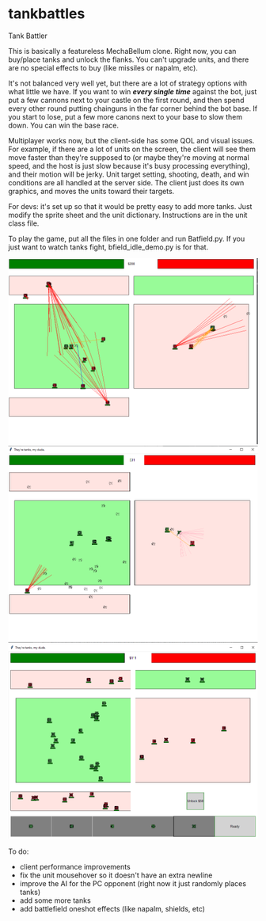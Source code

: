 # tankbattles
Tank Battler

This is basically a featureless MechaBellum clone. Right now, you can buy/place tanks and unlock the flanks. You can't upgrade units, and there are no special effects to buy (like missiles or napalm, etc).

It's not balanced very well yet, but there are a lot of strategy options with what little we have. If you want to win ***every single time*** against the bot, just put a few cannons next to your castle on the first round, and then spend every other round putting chainguns in the far corner behind the bot base. If you start to lose, put a few more canons next to your base to slow them down. You can win the base race.

Multiplayer works now, but the client-side has some QOL and visual issues. For example, if there are a lot of units on the screen, the client will see them move faster than they're supposed to (or maybe they're moving at normal speed, and the host is just slow because it's busy processing everything), and their motion will be jerky. Unit target setting, shooting, death, and win conditions are all handled at the server side. The client just does its own graphics, and moves the units toward their targets.

For devs: it's set up so that it would be pretty easy to add more tanks. Just modify the sprite sheet and the unit dictionary. Instructions are in the unit class file.

To play the game, put all the files in one folder and run Batfield.py. If you just want to watch tanks fight, bfield_idle_demo.py is for that.

![image info](screenshots/Screenshot1.png)
![image info](screenshots/Screenshot2.png)
![image info](screenshots/Screenshot3.png)

To do:
- client performance improvements
- fix the unit mousehover so it doesn't have an extra newline
- improve the AI for the PC opponent (right now it just randomly places tanks)
- add some more tanks
- add battlefield oneshot effects (like napalm, shields, etc)
